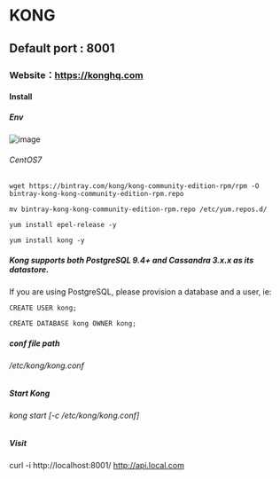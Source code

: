 # KONG
## Default port : 8001
### Website：https://konghq.com
#### Install
##### Env 
![image](https://2tjosk2rxzc21medji3nfn1g-wpengine.netdna-ssl.com/wp-content/uploads/2017/08/centos.svg)
###### CentOS7

~~~
wget https://bintray.com/kong/kong-community-edition-rpm/rpm -O bintray-kong-kong-community-edition-rpm.repo

mv bintray-kong-kong-community-edition-rpm.repo /etc/yum.repos.d/

yum install epel-release -y

yum install kong -y
~~~

#####  Kong supports both PostgreSQL 9.4+ and Cassandra 3.x.x as its datastore.
If you are using PostgreSQL, please provision a database and a user, ie:
~~~
CREATE USER kong; 

CREATE DATABASE kong OWNER kong;
~~~

##### conf file path
###### /etc/kong/kong.conf

##### Start Kong
###### kong start [-c /etc/kong/kong.conf] 


##### Visit 
curl -i http://localhost:8001/ 
http://api.local.com